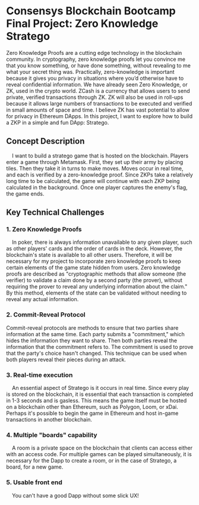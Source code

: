 # Consensys Blockchain Bootcamp Final Project: Zero Knowledge Stratego

Zero Knowledge Proofs are a cutting edge technology in the blockchain community. In cryptography, zero knowledge proofs let you convince me that you know something, or have done something, without revealing to me what your secret thing was. Practically, zero-knowledge is important because it gives you privacy in situations where you’d otherwise have to reveal confidential information. We have already seen Zero Knowledge, or ZK, used in the crypto world. ZCash is a currency that allows users to send private, verified transactions through ZK. ZK will also be used in roll-ups because it allows large numbers of transactions to be executed and verified in small amounts of space and time. I believe ZK has vast potential to allow for privacy in Ethereum DApps. In this project, I want to explore how to build a ZKP in a simple and fun DApp: Stratego.

## Concept Description

    I want to build a stratego game that is hosted on the blockchain. Players enter a game through Metamask. First, they set up their army by placing tiles. Then they take it in turns to make moves. Moves occur in real time, and each is verified by a zero-knowledge proof. Since ZKPs take a relatively long time to be calculated, the game will continue with each ZKP being calculated in the background. Once one player captures the enemy's flag, the game ends.

## Key Technical Challenges

### 1. Zero Knowledge Proofs

    In poker, there is always information unavailable to any given player, such as other players' cards and the order of cards in the deck. However, the blockchain's state is available to all other users. Therefore, it will be necessary for my project to incorporate zero knowledge proofs to keep certain elements of the game state hidden from users. Zero knowledge proofs are described as "cryptographic methods that allow someone (the verifier) to validate a claim done by a second party (the prover), without requiring the prover to reveal any underlying information about the claim." By this method, elements of the state can be validated without needing to reveal any actual information.

### 2. Commit-Reveal Protocol

  Commit-reveal protocols are methods to ensure that two parties share information at the same time. Each party submits a "commitment," which hides the information they want to share. Then both parties reveal the information that the commitment refers to. The commitment is used to prove that the party's choice hasn't changed. This technique can be used when both players reveal their pieces during an attack.
  
### 3. Real-time execution

    An essential aspect of Stratego is it occurs in real time. Since every play is stored on the blockchain, it is essential that each transaction is completed in 1-3 seconds and is gasless. This means the game itself must be hosted on a blockchain other than Ethereum, such as Polygon, Loom, or xDai. Perhaps it's possible to begin the game in Ethereum and host in-game transactions in another blockchain.

### 4. Multiple "boards" capability

    A room is a private space on the blockchain that clients can access either with an access code. For multiple games can be played simultaneously, it is necessary for the Dapp to create a room, or in the case of Stratego, a board, for a new game.

### 5. Usable front end

    You can't have a good Dapp without some slick UX!
